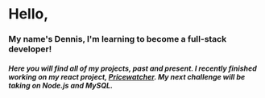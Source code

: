 # Hello,

### My name's Dennis, I'm learning to become a full-stack developer!

##### Here you will find all of my projects, past and present. I recently finished working on my react project, [Pricewatcher](https://djkean.github.io/pricewatcher/). My next challenge will be taking on Node.js and MySQL.
